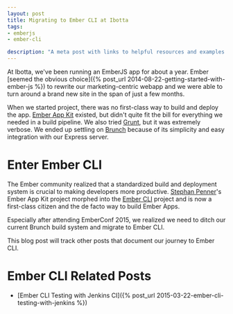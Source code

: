 ```yaml
---
layout: post
title: Migrating to Ember CLI at Ibotta
tags:
- emberjs
- ember-cli

description: "A meta post with links to helpful resources and examples to migrate a project to Ember CLI."
---
```


At Ibotta, we've been running an EmberJS app for about a year. Ember
[seemed the obvious choice]({% post_url 2014-08-22-getting-started-with-ember-js %})
to rewrite our marketing-centric webapp and we were able to turn around a brand
new site in the span of just a few months.  

When we started project, there was no first-class way to build and deploy the app.
[Ember App Kit](https://github.com/stefanpenner/ember-app-kit) existed, but didn't
quite fit the bill for everything we needed in a build pipeline. We also tried
[Grunt](http://gruntjs.com/), but it was extremely verbose. We ended up settling
on [Brunch](http://brunch.io/) because of its simplicity and easy integration
with our Express server.  

# Enter Ember CLI
The Ember community realized that a standardized build and deployment system is
crucial to making developers more productive. [Stephan Penner](https://twitter.com/stefanpenner)'s
Ember App Kit project morphed into the [Ember CLI](http://www.ember-cli.com/)
project and is now a first-class citizen and the de facto way to build Ember Apps.  

Especially after attending EmberConf 2015, we realized we need to ditch our
current Brunch build system and migrate to Ember CLI.  

This blog post will track other posts that document our journey to Ember CLI.  

# Ember CLI Related Posts

* [Ember CLI Testing with Jenkins CI]({% post_url 2015-03-22-ember-cli-testing-with-jenkins %})
